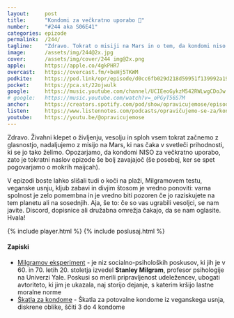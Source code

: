 ```yaml
---
layout: 	post
title:  	"Kondomi za večkratno uporabo 🚀"
number: 	"#244 aka S06E41"
categories:	epizode
permalink:	/244/
tagline: 	"Zdravo. Tokrat o misiji na Mars in o tem, da kondomi niso za večkratno uporabo, tudi če jih uporabljate z vesoljkami ali vesoljci. ;)" 
image:		/assets/img/244@2x.jpg
cover:		/assets/img/cover/244 img@2x.png
apple:		https://apple.co/4gkPHR7
overcast:	https://overcast.fm/+beHj5TKWM
podkite:	https://pod.link/opr/episode/d0cc6fb029d218d59951f139992a1975
pocket:		https://pca.st/22ojwulk
google:		https://music.youtube.com/channel/UCIEeoGykzM542RWLwgCDoJw
# google:	https://music.youtube.com/watch?v=_oPGyT56S7M
anchor:		https://creators.spotify.com/pod/show/opravicujemose/episodes/Kondomi-za-vekratno-uporabo-e2u0rj9
listen:		https://www.listennotes.com/podcasts/opravičujemo-se-za/kondomi-za-večkratno-uporabo-akK2PAIMZYW/embed/
youtube:	https://youtu.be/@opravicujemose
---
```


Zdravo. Živahni klepet o življenju, vesolju in sploh vsem tokrat začnemo z glasnostjo, nadaljujemo z misijo na Mars, ki nas čaka v svetleči prihodnosti, ki se jo tako želimo. Opozarjamo, da kondomi NISO za večkratno uporabo, zato je tokratni naslov epizode še bolj zavajajoč (še posebej, ker se spet pogovarjamo o mokrih maijcah). 

V epizodi boste lahko slišali tudi o koči na plaži, Milgramovem testu, veganske usnju, kljub zabavi in divjim štosom je vredno ponoviti: varna spolnost je zelo pomembna in je vredno biti pozoren če jo raziskujete na tem planetu ali na sosednjih. Aja, še to: če so vas ugrabili vesoljci, se nam javite. Discord, dopisnice ali družabna omrežja čakajo, da se nam oglasite. Hvala! 

{% include player.html %}
{% include poslusaj.html %}

<!--break-->

#### Zapiski

- [Milgramov eksperiment](https://sl.wikipedia.org/wiki/Milgramov_eksperiment) - je niz socialno-psiholoških poskusov, ki jih je v 60. in 70. letih 20. stoletja izvedel **Stanley Milgram**, profesor psihologije na Univerzi Yale. Poskusi so merili pripravljenost udeležencev, ubogati avtoriteto, ki jim je ukazala, naj storijo dejanje, s katerim kršijo lastne moralne norme 
- [Škatla za kondome](https://www.aliexpress.com/item/1005007307174337.html) - Škatla za potovalne kondome iz veganskega usnja, diskrene oblike, ščiti 3 do 4 kondome 
